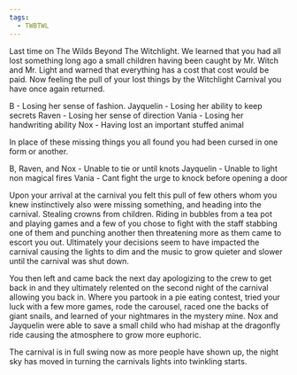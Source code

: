 ```yaml
---
tags:
  - TWBTWL
---
```

Last time on The Wilds Beyond The Witchlight. We learned that you had all lost something long ago a small children having been caught by Mr. Witch and Mr. Light  and warned that everything has a cost that cost would be paid. Now feeling the pull of your lost things by the Witchlight Carnival you have once again returned.

B - Losing her sense of fashion. 
Jayquelin - Losing her ability to keep secrets
Raven - Losing her sense of direction
Vania - Losing her handwriting ability
Nox - Having lost an important stuffed animal 

In place of these missing things you all found you had been cursed in one form or another. 

B, Raven, and Nox - Unable to tie or until knots 
Jayquelin - Unable to light non magical fires
Vania - Cant fight the urge to knock before opening a door

Upon your arrival at the carnival you felt this pull of few others whom you knew instinctively also were missing something, and heading into the carnival. Stealing crowns from children. Riding in bubbles from a tea pot and playing games and a few of you chose to fight with the staff stabbing one of them and punching another then threatening more as them came to escort you out. Ultimately your decisions seem to have impacted the carnival causing the lights to dim and the music to grow quieter and slower until the carnival was shut down. 

You then left and came back the next day apologizing to the crew to get back in and they ultimately relented on the second night of the carnival allowing you back in. Where you partook in a pie eating contest, tried your luck with a few more games, rode the carousel, raced one the backs of giant snails, and learned of your nightmares in the mystery mine. Nox and Jayquelin were able to save a small child who had mishap at the dragonfly ride causing the atmosphere to grow more euphoric. 

The carnival is in full swing now as more people have shown up, the night sky has moved in turning the carnivals lights into twinkling starts. 
